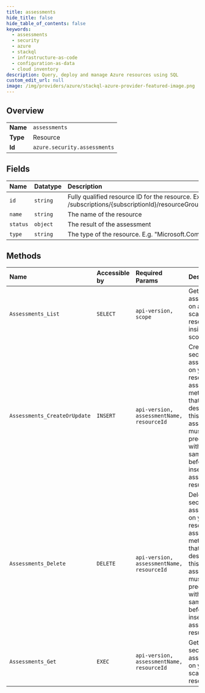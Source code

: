 ```yaml
---
title: assessments
hide_title: false
hide_table_of_contents: false
keywords:
  - assessments
  - security
  - azure    
  - stackql
  - infrastructure-as-code
  - configuration-as-data
  - cloud inventory
description: Query, deploy and manage Azure resources using SQL
custom_edit_url: null
image: /img/providers/azure/stackql-azure-provider-featured-image.png
---
```

  
    

## Overview
<table><tbody>
<tr><td><b>Name</b></td><td><code>assessments</code></td></tr>
<tr><td><b>Type</b></td><td>Resource</td></tr>
<tr><td><b>Id</b></td><td><code>azure.security.assessments</code></td></tr>
</tbody></table>

## Fields
| Name | Datatype | Description |
|:-----|:---------|:------------|
| `id` | `string` | Fully qualified resource ID for the resource. Ex - /subscriptions/{subscriptionId}/resourceGroups/{resourceGroupName}/providers/{resourceProviderNamespace}/{resourceType}/{resourceName} |
| `name` | `string` | The name of the resource |
| `status` | `object` | The result of the assessment |
| `type` | `string` | The type of the resource. E.g. "Microsoft.Compute/virtualMachines" or "Microsoft.Storage/storageAccounts" |
## Methods
| Name | Accessible by | Required Params | Description |
|:-----|:--------------|:----------------|:------------|
| `Assessments_List` | `SELECT` | `api-version, scope` | Get security assessments on all your scanned resources inside a scope |
| `Assessments_CreateOrUpdate` | `INSERT` | `api-version, assessmentName, resourceId` | Create a security assessment on your resource. An assessment metadata that describes this assessment must be predefined with the same name before inserting the assessment result |
| `Assessments_Delete` | `DELETE` | `api-version, assessmentName, resourceId` | Delete a security assessment on your resource. An assessment metadata that describes this assessment must be predefined with the same name before inserting the assessment result |
| `Assessments_Get` | `EXEC` | `api-version, assessmentName, resourceId` | Get a security assessment on your scanned resource |
